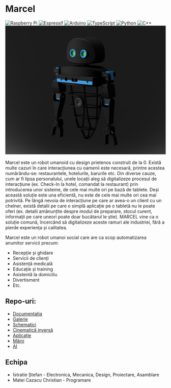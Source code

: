 # Marcel
![Raspberry Pi](https://img.shields.io/badge/-RaspberryPi-C51A4A?style=for-the-badge&logo=Raspberry-Pi)
![Espressif](https://img.shields.io/badge/espressif-E7352C.svg?style=for-the-badge&logo=espressif&logoColor=white)
![Arduino](https://img.shields.io/badge/-Arduino-00979D?style=for-the-badge&logo=Arduino&logoColor=white)
![TypeScript](https://img.shields.io/badge/typescript-%23007ACC.svg?style=for-the-badge&logo=typescript&logoColor=white)
![Python](https://img.shields.io/badge/python-3670A0?style=for-the-badge&logo=python&logoColor=ffdd54)
![C++](https://img.shields.io/badge/c++-%2300599C.svg?style=for-the-badge&logo=c%2B%2B&logoColor=white)
![Marcel!](https://github.com/Marcel-bot/Docs/blob/main/Gallery/Marcel%20render.PNG)

Marcel este un robot umanoid cu design prietenos construit de la 0.
Există multe cazuri în care interacțiunea cu oamenii este necesară,
printre acestea numărându-se: restaurantele, hotelurile, barurile etc. Din diverse cauze, cum ar fi lipsa personalului, unele locații aleg să digitalizeze procesul de interacțiune (ex. Check-In la hotel, comandat la restaurant) prin introducerea unor sisteme, de cele mai multe ori pe bază de tablete. Deși această soluție este una eficientă, nu este de cele mai multe ori cea mai potrivită. Pe lângă nevoia de interacțiune pe care ar avea-o un client cu un chelner, există detalii pe care o simplă aplicație pe o tabletă nu le poate oferi (ex. detalii amănunțite despre modul de preparare, stocul curent, informații pe care uneori poate doar bucătarul le știe).
MARCEL vine ca o soluție comună, încercând să digitalizeze aceste ramuri ale industriei, fără a pierde experiența și calitatea.

Marcel este un robot umanoi social care are ca scop automatizarea anumitor servicii precum:

- Recepție și ghidare
- Servicii de clienți
- Asistență medicală
- Educație și training
- Asistentă la domiciliu
- Divertisment
- Etc.

## Repo-uri:
- [Documentatia](https://github.com/Marcel-bot/Docs/wiki)
- [Galerie](https://github.com/Marcel-bot/Docs/tree/main/Gallery)
- [Schematici](https://github.com/Marcel-bot/Docs/tree/main/Schema)
- [Cinematică inversă](https://github.com/Marcel-bot/Docs/blob/main/math/Hands%20Inverse%20Kinematics/Hands%20Inverse%20Kinematics.pdf)
- [Aplicație]()
- [Mâini]()
- [AI]()


 ## Echipa
 - Istratie Ștefan - Electronica, Mecanica, Design, Proiectare, Asamblare
 - Matei Cazacu Christian - Programare
